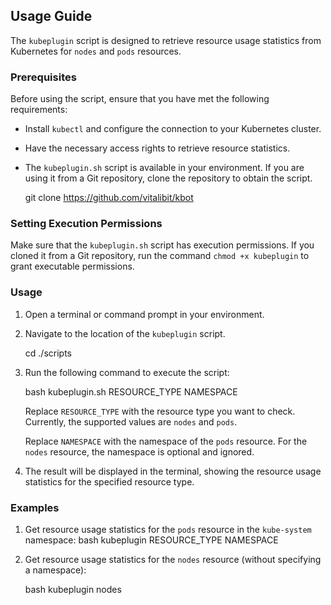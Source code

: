 ## Usage Guide

The `kubeplugin` script is designed to retrieve resource usage statistics from Kubernetes for `nodes` and `pods` resources.

### Prerequisites

Before using the script, ensure that you have met the following requirements:

-   Install `kubectl` and configure the connection to your Kubernetes cluster.
-   Have the necessary access rights to retrieve resource statistics.
-   The `kubeplugin.sh` script is available in your environment. If you are using it from a Git repository, clone the repository to obtain the script.
    
    git clone https://github.com/vitalibit/kbot
    
### Setting Execution Permissions

Make sure that the `kubeplugin.sh` script has execution permissions. If you cloned it from a Git repository, run the command `chmod +x kubeplugin` to grant executable permissions.

### Usage

1.  Open a terminal or command prompt in your environment.
    
2.  Navigate to the location of the `kubeplugin` script.

    cd ./scripts
    
4.  Run the following command to execute the script:
    
    bash kubeplugin.sh RESOURCE_TYPE NAMESPACE 
    
    Replace `RESOURCE_TYPE` with the resource type you want to check. Currently, the supported values are `nodes` and `pods`.
    
    Replace `NAMESPACE` with the namespace of the `pods` resource. For the `nodes` resource, the namespace is optional and ignored.
    
5.  The result will be displayed in the terminal, showing the resource usage statistics for the specified resource type.
    

### Examples

1.  Get resource usage statistics for the `pods` resource in the `kube-system` namespace:
    bash kubeplugin RESOURCE_TYPE NAMESPACE
2.  Get resource usage statistics for the `nodes` resource (without specifying a namespace):

    bash kubeplugin nodes
    
